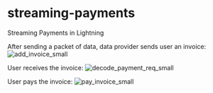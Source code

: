 # streaming-payments
Streaming Payments in Lightning

After sending a packet of data, data provider sends user an invoice:
![add_invoice_small](https://user-images.githubusercontent.com/393923/167276326-15085f34-2dde-498a-8135-d87a5a4704d7.png)

User receives the invoice:
![decode_payment_req_small](https://user-images.githubusercontent.com/393923/167276330-3da52820-6f16-4d53-bd65-97b2f398716c.png)

User pays the invoice:
![pay_invoice_small](https://user-images.githubusercontent.com/393923/167276333-22c7e0f0-b449-4689-bc11-dfce15830fad.png)
